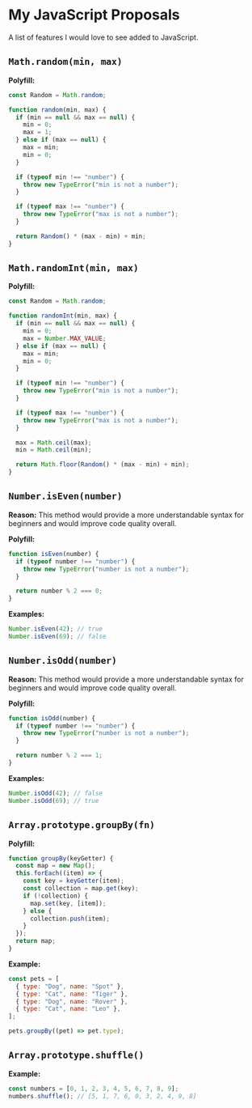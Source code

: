 # My JavaScript Proposals

A list of features I would love to see added to JavaScript.

## `Math.random(min, max)`

**Polyfill:**

```js
const Random = Math.random;

function random(min, max) {
  if (min == null && max == null) {
    min = 0;
    max = 1;
  } else if (max == null) {
    max = min;
    min = 0;
  }

  if (typeof min !== "number") {
    throw new TypeError("min is not a number");
  }

  if (typeof max !== "number") {
    throw new TypeError("max is not a number");
  }

  return Random() * (max - min) + min;
}
```

## `Math.randomInt(min, max)`

**Polyfill:**

```js
const Random = Math.random;

function randomInt(min, max) {
  if (min == null && max == null) {
    min = 0;
    max = Number.MAX_VALUE;
  } else if (max == null) {
    max = min;
    min = 0;
  }

  if (typeof min !== "number") {
    throw new TypeError("min is not a number");
  }

  if (typeof max !== "number") {
    throw new TypeError("max is not a number");
  }

  max = Math.ceil(max);
  min = Math.ceil(min);

  return Math.floor(Random() * (max - min) + min);
}
```

## `Number.isEven(number)`

**Reason:** This method would provide a more understandable syntax for beginners and would improve code quality overall.

**Polyfill:**

```js
function isEven(number) {
  if (typeof number !== "number") {
    throw new TypeError("number is not a number");
  }

  return number % 2 === 0;
}
```

**Examples:**

```js
Number.isEven(42); // true
Number.isEven(69); // false
```

## `Number.isOdd(number)`

**Reason:** This method would provide a more understandable syntax for beginners and would improve code quality overall.

**Polyfill:**

```js
function isOdd(number) {
  if (typeof number !== "number") {
    throw new TypeError("number is not a number");
  }

  return number % 2 === 1;
}
```

**Examples:**

```js
Number.isOdd(42); // false
Number.isOdd(69); // true
```

## `Array.prototype.groupBy(fn)`

**Polyfill:**

```js
function groupBy(keyGetter) {
  const map = new Map();
  this.forEach((item) => {
    const key = keyGetter(item);
    const collection = map.get(key);
    if (!collection) {
      map.set(key, [item]);
    } else {
      collection.push(item);
    }
  });
  return map;
}
```

**Example:**

```js
const pets = [
  { type: "Dog", name: "Spot" },
  { type: "Cat", name: "Tiger" },
  { type: "Dog", name: "Rover" },
  { type: "Cat", name: "Leo" },
];

pets.groupBy((pet) => pet.type);
```

## `Array.prototype.shuffle()`

**Example:**

```js
const numbers = [0, 1, 2, 3, 4, 5, 6, 7, 8, 9];
numbers.shuffle(); // [5, 1, 7, 6, 0, 3, 2, 4, 9, 8]
```
